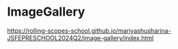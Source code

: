 # ImageGallery  
  
https://rolling-scopes-school.github.io/mariyashusharina-JSFEPRESCHOOL2024Q2/image-gallery/index.html  

